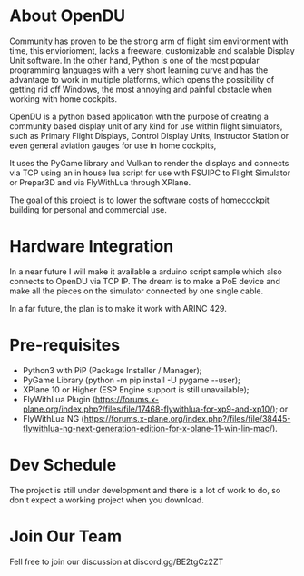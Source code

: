 # About OpenDU
Community has proven to be the strong arm of flight sim environment with time, this enviorioment, lacks a freeware, customizable and scalable Display Unit software. In the other hand, Python is one of the most popular programming languages with a very short learning curve and has the advantage to work in multiple platforms, which opens the possibility of getting rid off Windows, the most annoying and painful obstacle when working with home cockpits.

OpenDU is a python based application with the purpose of creating a community based display unit of any kind for use within flight simulators, such as Primary Flight Displays, Control Display Units, Instructor Station or even general aviation gauges for use in home cockpits,  

It uses the PyGame library and Vulkan to render the displays and connects via TCP using an in house lua script for use with FSUIPC to Flight Simulator or Prepar3D and via FlyWithLua through XPlane.

The goal of this project is to lower the software costs of homecockpit building for personal and commercial use.

# Hardware Integration
In a near future I will make it available a arduino script sample which also connects to OpenDU via TCP IP. The dream is to make a PoE device and make all the pieces on the simulator connected by one single cable.

In a far future, the plan is to make it work with ARINC 429.

# Pre-requisites
- Python3 with PiP (Package Installer / Manager);
- PyGame Library (python -m pip install -U pygame --user);
- XPlane 10 or Higher (ESP Engine support is still unavailable);
- FlyWithLua Plugin (https://forums.x-plane.org/index.php?/files/file/17468-flywithlua-for-xp9-and-xp10/); or
- FlyWithLua NG (https://forums.x-plane.org/index.php?/files/file/38445-flywithlua-ng-next-generation-edition-for-x-plane-11-win-lin-mac/).

# Dev Schedule
The project is still under development and there is a lot of work to do, so don't expect a working project when you download.

# Join Our Team
Fell free to join our discussion at discord.gg/BE2tgCz2ZT
